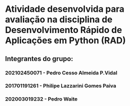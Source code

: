 # Atividade desenvolvida para avaliação na disciplina de Desenvolvimento Rápido de Aplicações em Python (RAD)

## Integrantes do grupo:
### 202102450071 - Pedro Cesso Almeida P.Vidal 
### 201701191261 - Philipe Lazzarini Gomes Paiva 
### 202003019232 - Pedro Waite
